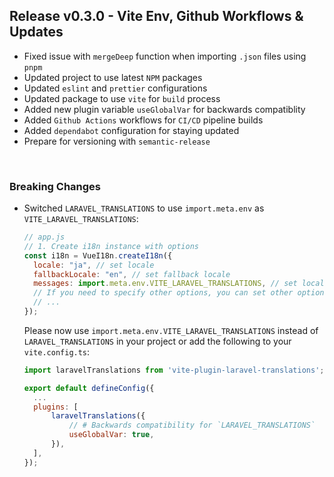 ## Release v0.3.0 - Vite Env, Github Workflows & Updates

- Fixed issue with `mergeDeep` function when importing `.json` files using `pnpm`
- Updated project to use latest `NPM` packages
- Updated `eslint` and `prettier` configurations
- Updated package to use `vite` for `build` process
- Added new plugin variable `useGlobalVar` for backwards compatiblity
- Added `Github Actions` workflows for `CI/CD` pipeline builds
- Added `dependabot` configuration for staying updated
- Prepare for versioning with `semantic-release`

</br>

### Breaking Changes

- Switched `LARAVEL_TRANSLATIONS` to use `import.meta.env` as `VITE_LARAVEL_TRANSLATIONS`:

  ```js
  // app.js
  // 1. Create i18n instance with options
  const i18n = VueI18n.createI18n({
    locale: "ja", // set locale
    fallbackLocale: "en", // set fallback locale
    messages: import.meta.env.VITE_LARAVEL_TRANSLATIONS, // set locale messages
    // If you need to specify other options, you can set other options
    // ...
  });
  ```

  Please now use `import.meta.env.VITE_LARAVEL_TRANSLATIONS` instead of `LARAVEL_TRANSLATIONS` in your project or add the following to your `vite.config.ts`:

  ```js
  import laravelTranslations from 'vite-plugin-laravel-translations';

  export default defineConfig({
  	...
  	plugins: [
  		laravelTranslations({
  			// # Backwards compatibility for `LARAVEL_TRANSLATIONS`
  			useGlobalVar: true,
  		}),
  	],
  });
  ```
